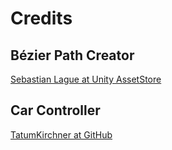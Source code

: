 # Credits

## Bézier Path Creator
[Sebastian Lague at Unity AssetStore](https://assetstore.unity.com/packages/tools/utilities/b-zier-path-creator-136082)

## Car Controller
[TatumKirchner at GitHub](https://github.com/TatumKirchner/Unity-Car-Controller)